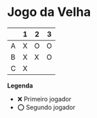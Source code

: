 # Jogo da Velha

|   | 1 | 2 | 3 |
|---|---|---|---|
| A | X | O | O |
| B | X | X | O |
| C | X |   |   |

**Legenda**

- ❌ Primeiro jogador 
- ⭕ Segundo jogador
